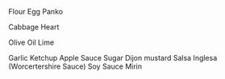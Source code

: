 Flour
Egg
Panko

Cabbage Heart

Olive Oil
Lime

Garlic
Ketchup
Apple Sauce
Sugar
Dijon mustard
Salsa Inglesa (Worcertershire Sauce)
Soy Sauce
Mirin
